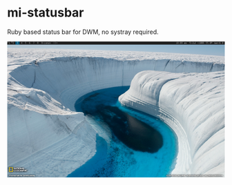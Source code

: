 mi-statusbar
============

Ruby based status bar for DWM, no systray required.

![dwm with my status bar ruby script](mi-statusbar-0x800.png "dwm with my status bar ruby script")
